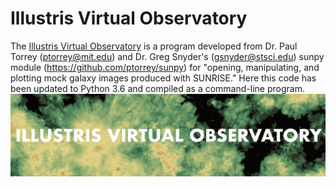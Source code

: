 # Illustris Virtual Observatory
The [Illustris Virtual Observatory](https://github.com/tjmetivier/illustrisvirtualobservatory/) is a program developed from Dr. Paul Torrey (ptorrey@mit.edu) and Dr. Greg Snyder's (gsnyder@stsci.edu) sunpy module (https://github.com/ptorrey/sunpy) for "opening, manipulating, and plotting mock galaxy images produced with SUNRISE." Here this code has been updated to Python 3.6 and compiled as a command-line program.
![logo for the thing](new.png)

